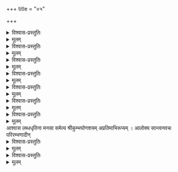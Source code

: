 +++
title = "०५"

+++

<details><summary>विश्वास-प्रस्तुतिः</summary>

आद्ये मुनिः स शतकस्य तु पञ्चमस्य  
श्रेयः स्वकीयहितबोधनम् ईक्षमाणः।  
एतद्विरोधि बहुलस्य ममात्र हेतुः  
शौरेः कृपैव महतीति शशंस भूयः ॥ ५–१ ॥
</details>

<details><summary>मूलम्</summary>

आद्ये मुनिः स शतकस्य तु पञ्चमस्य  
श्रेयः स्वकीयहितबोधनम् ईक्षमाणः।  
एतद्विरोधि बहुलस्य ममात्र हेतुः  
शौरेः कृपैव महतीति शशंस भूयः ॥ ५–१ ॥
</details>

<details><summary>विश्वास-प्रस्तुतिः</summary>

आत्मोपदेशविभवैः शमिताघबृन्दम्  
आरब्ध वैष्णवसमृद्धि समिध्यमानम् ।  
आलोकयन् क्षितितलं कलिनाप्यधृष्यम्  
आशास्त मङ्गलम् अमुष्य मुनिर् द्वितीये ॥ ५–२ ॥
</details>

<details><summary>मूलम्</summary>

आत्मोपदेशविभवैः शमिताघबृन्दम्  
आरब्ध वैष्णवसमृद्धि समिध्यमानम् ।  
आलोकयन् क्षितितलं कलिनाप्यधृष्यम्  
आशास्त मङ्गलम् अमुष्य मुनिर् द्वितीये ॥ ५–२ ॥
</details>

<details><summary>विश्वास-प्रस्तुतिः</summary>

पूर्वानुसम्हित मनोहर शौरिमूर्तेः  
संश्लेषलोलहृदयस् तदलाभखिन्नः ।  
लाभे स्वयत्नमपि कर्तुम् इयेष दुःखाद्  
भार्यादशां च परिगृह्य मुनिस् तृतीये ॥ ५–३ ॥
</details>

<details><summary>मूलम्</summary>

पूर्वानुसम्हित मनोहर शौरिमूर्तेः  
संश्लेषलोलहृदयस् तदलाभखिन्नः ।  
लाभे स्वयत्नमपि कर्तुम् इयेष दुःखाद्  
भार्यादशां च परिगृह्य मुनिस् तृतीये ॥ ५–३ ॥
</details>

<details><summary>विश्वास-प्रस्तुतिः</summary>

तां च त्वरां विदधती सकलेन्द्रियाणाम्  
आच्छादिका सविधगांश्च विसञ्ज्ञयन्ती ।  
वेलातिगा विरहिणीत्व जुषो मुनेस्तु  
मोहाह्वया रजनिर् अभ्युदिता चतुर्थे ॥ ५–४ ॥
</details>

<details><summary>मूलम्</summary>

तां च त्वरां विदधती सकलेन्द्रियाणाम्  
आच्छादिका सविधगांश्च विसञ्ज्ञयन्ती ।  
वेलातिगा विरहिणीत्व जुषो मुनेस्तु  
मोहाह्वया रजनिर् अभ्युदिता चतुर्थे ॥ ५–४ ॥
</details>

<details><summary>विश्वास-प्रस्तुतिः</summary>

तादृक् स्वमोहगलने सति भावनायाः  
भूम्ना हरेर् अवयवाभरणादिदृष्ट्या ।  
प्रत्यक्षतस् तदनुभूत्यानवाप्तितश्च  
प्रीत्या शुचा मुनिरयुज्यत पञ्चमे सः ॥ ५–५ ॥
</details>

<details><summary>मूलम्</summary>

तादृक् स्वमोहगलने सति भावनायाः  
भूम्ना हरेर् अवयवाभरणादिदृष्ट्या ।  
प्रत्यक्षतस् तदनुभूत्यानवाप्तितश्च  
प्रीत्या शुचा मुनिरयुज्यत पञ्चमे सः ॥ ५–५ ॥
</details>

<details><summary>विश्वास-प्रस्तुतिः</summary>

शोकं च तम् परिजिहीर्षुर् इवाखिलानां  
सर्गादि कर्तुर् अनुकाररसेन शौरेः ।  
तस्य प्रवृत्तिर् अखिलाचरिता मयेति  
तद्भावभावितमनाः मुनिराह षष्ठे ॥ ५–६ ॥
</details>

<details><summary>मूलम्</summary>

शोकं च तम् परिजिहीर्षुर् इवाखिलानां  
सर्गादि कर्तुर् अनुकाररसेन शौरेः ।  
तस्य प्रवृत्तिर् अखिलाचरिता मयेति  
तद्भावभावितमनाः मुनिराह षष्ठे ॥ ५–६ ॥
</details>


<details><summary>विश्वास-प्रस्तुतिः</summary>

एवं च सो ऽनधिगताभिमतस् तदाप्तौ  
नारायणाद् इतरसाधनशून्यतां स्वाम् ।  
तस्मै निवेद्य तदुपायधियैव किञ्चिद्  
आश्वस्तवान् अथ मुनिः किल सप्तमेन ॥ ५–७ ॥
</details>

<details><summary>मूलम्</summary>

एवं च सो ऽनधिगताभिमतस् तदाप्तौ  
नारायणाद् इतरसाधनशून्यतां स्वाम् ।  
तस्मै निवेद्य तदुपायधियैव किञ्चिद्  
आश्वस्तवान् अथ मुनिः किल सप्तमेन ॥ ५–७ ॥
</details>
आश्वास लब्धधृतिना मनसा समेत्य  
श्रीकुम्भघोणशयम् अप्रतिमाभिरूप्यम् ।  
आलोक्य सान्त्वनवचः परिरम्भणादीन्  


<details><summary>विश्वास-प्रस्तुतिः</summary>

अप्राप्तवान् मुनिर् अखिद्यत सोऽष्टमेन ॥ ५–८ ॥  
अन्यम् मुनिः प्रतिहतस् तत एव खेदाद्  
गन्तुम् प्रवृत्तमनसापि तु दिव्यदेशम् ।  
तद्भोग्यताम् अभिदधत् तदधीशपादौ  
यायां कदा इत्यकथयन् नवमे सदैन्यम्॥ ५–९ ॥
</details>

<details><summary>मूलम्</summary>

अप्राप्तवान् मुनिर् अखिद्यत सोऽष्टमेन ॥ ५–८ ॥  
अन्यम् मुनिः प्रतिहतस् तत एव खेदाद्  
गन्तुम् प्रवृत्तमनसापि तु दिव्यदेशम् ।  
तद्भोग्यताम् अभिदधत् तदधीशपादौ  
यायां कदा इत्यकथयन् नवमे सदैन्यम्॥ ५–९ ॥
</details>

<details><summary>विश्वास-प्रस्तुतिः</summary>

आर्चां च मौननियताम् अपहाय शौरेर्  
आलापभोग्यविभवे पुनरागतोऽसौ ।  
चित्तस्य तद्गुणगणस्मरणे निजस्य  
शैथिल्यविघ्नशमनं तम् अयाचतन्त्ये ॥ ५–१० ॥
</details>

<details><summary>मूलम्</summary>

आर्चां च मौननियताम् अपहाय शौरेर्  
आलापभोग्यविभवे पुनरागतोऽसौ ।  
चित्तस्य तद्गुणगणस्मरणे निजस्य  
शैथिल्यविघ्नशमनं तम् अयाचतन्त्ये ॥ ५–१० ॥
</details>
